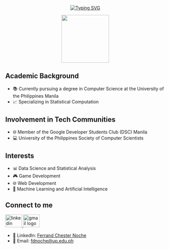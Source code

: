 <div align="center">
  
[![Typing SVG](https://readme-typing-svg.demolab.com?font=Gilroy&weight=700&size=40&pause=1000&color=00ff41&width=600&height=60&lines=Hi,+I'm+Ferrand+Chester+%F0%9F%8C%9F)](https://git.io/typing-svg)

<img height="150" src="https://media0.giphy.com/media/v1.Y2lkPTc5MGI3NjExNnNjbDdmOGxyeXhsZmgyNjRpeTY4MHhvaW1sZGhpdDdndjU2dHVzbyZlcD12MV9pbnRlcm5hbF9naWZfYnlfaWQmY3Q9cw/M9gbBd9nbDrOTu1Mqx/giphy.gif"/>

###
</div>  

## Academic Background

- 📚 Currently pursuing a degree in Computer Science at the University of the Philippines Manila
- 📈 Specializing in Statistical Computation

## Involvement in Tech Communities
- 🌐 Member of the Google Developer Students Club (DSC) Manila
- 💻 University of the Philippines Society of Computer Scientists
  
## Interests

- 📊 Data Science and Statistical Analysis
- 🎮 Game Development
- 🌐 Web Development
- 🤖 Machine Learning and Artificial Intelligence

## Connect to me
<a href="https://www.linkedin.com/in/ferrandchesternoche/">
  <img src="https://raw.githubusercontent.com/maurodesouza/profile-readme-generator/master/src/assets/icons/social/linkedin/default.svg" width="52" height="40" alt="linkedin logo" />
</a>
<a href="mailto:fdnoche@up.edu.ph">
  <img src="https://raw.githubusercontent.com/maurodesouza/profile-readme-generator/master/src/assets/icons/social/gmail/default.svg" width="52" height="40" alt="gmail logo" />
</a>


- 🔗 LinkedIn: [Ferrand Chester Noche](https://www.linkedin.com/in/ferrandchesternoche/)
- 📧 Email: fdnoche@up.edu.ph


